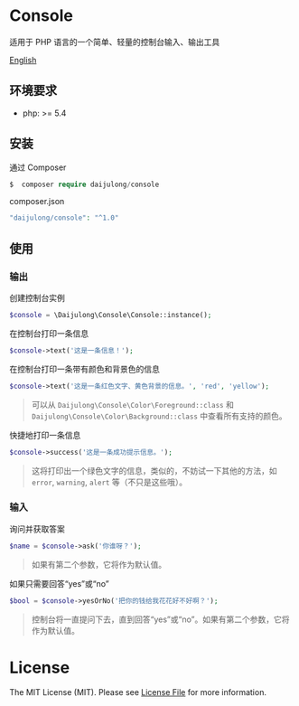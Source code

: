 # Console

适用于 PHP 语言的一个简单、轻量的控制台输入、输出工具

[English](README.md)

## 环境要求

- php: >= 5.4

## 安装

通过 Composer

```php
$  composer require daijulong/console
```

composer.json

```php
"daijulong/console": "^1.0"
```


## 使用

### 输出

创建控制台实例

```php
$console = \Daijulong\Console\Console::instance();
```

在控制台打印一条信息

```php
$console->text('这是一条信息！');
```

在控制台打印一条带有颜色和背景色的信息

```php
$console->text('这是一条红色文字、黄色背景的信息。', 'red', 'yellow');
```

> 可以从 ```Daijulong\Console\Color\Foreground::class``` 和 ```Daijulong\Console\Color\Background::class``` 中查看所有支持的颜色。

快捷地打印一条信息

```php
$console->success('这是一条成功提示信息。');
```

> 这将打印出一个绿色文字的信息，类似的，不妨试一下其他的方法，如 ```error```, ```warning```, ```alert``` 等（不只是这些哦）。

### 输入

询问并获取答案

```php
$name = $console->ask('你谁呀？');
```

> 如果有第二个参数，它将作为默认值。

如果只需要回答“yes”或“no”

```php
$bool = $console->yesOrNo('把你的钱给我花花好不好啊？');
```

> 控制台将一直提问下去，直到回答“yes”或“no”。如果有第二个参数，它将作为默认值。


# License

The MIT License (MIT). Please see [License File](LICENSE.md) for more information.
